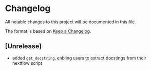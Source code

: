 # Changelog

All notable changes to this project will be documented in this file.

The format is based on [Keep a Changelog](https://keepachangelog.com/en/1.0.0/).

## [Unrelease]
- added `get_docstring`, enbling users to extract docstings from their nextflow script